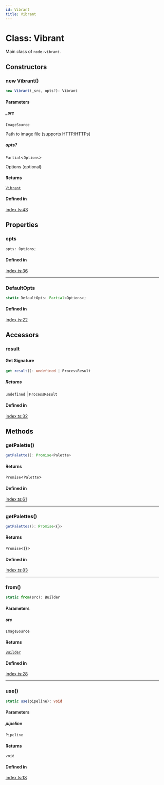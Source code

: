 ```yaml
---
id: Vibrant
title: Vibrant
---
```


# Class: Vibrant

Main class of `node-vibrant`.

## Constructors

### new Vibrant()

```ts
new Vibrant(_src, opts?): Vibrant
```

#### Parameters

##### \_src

`ImageSource`

Path to image file (supports HTTP/HTTPs)

##### opts?

`Partial`\<`Options`\>

Options (optional)

#### Returns

[`Vibrant`](vibrant.md)

#### Defined in

[index.ts:43](https://github.com/Vibrant-Colors/node-vibrant/blob/main/packages/vibrant-core/src/index.ts#L43)

## Properties

### opts

```ts
opts: Options;
```

#### Defined in

[index.ts:36](https://github.com/Vibrant-Colors/node-vibrant/blob/main/packages/vibrant-core/src/index.ts#L36)

***

### DefaultOpts

```ts
static DefaultOpts: Partial<Options>;
```

#### Defined in

[index.ts:22](https://github.com/Vibrant-Colors/node-vibrant/blob/main/packages/vibrant-core/src/index.ts#L22)

## Accessors

### result

#### Get Signature

```ts
get result(): undefined | ProcessResult
```

##### Returns

`undefined` \| `ProcessResult`

#### Defined in

[index.ts:32](https://github.com/Vibrant-Colors/node-vibrant/blob/main/packages/vibrant-core/src/index.ts#L32)

## Methods

### getPalette()

```ts
getPalette(): Promise<Palette>
```

#### Returns

`Promise`\<`Palette`\>

#### Defined in

[index.ts:61](https://github.com/Vibrant-Colors/node-vibrant/blob/main/packages/vibrant-core/src/index.ts#L61)

***

### getPalettes()

```ts
getPalettes(): Promise<{}>
```

#### Returns

`Promise`\<\{\}\>

#### Defined in

[index.ts:83](https://github.com/Vibrant-Colors/node-vibrant/blob/main/packages/vibrant-core/src/index.ts#L83)

***

### from()

```ts
static from(src): Builder
```

#### Parameters

##### src

`ImageSource`

#### Returns

[`Builder`](builder.md)

#### Defined in

[index.ts:28](https://github.com/Vibrant-Colors/node-vibrant/blob/main/packages/vibrant-core/src/index.ts#L28)

***

### use()

```ts
static use(pipeline): void
```

#### Parameters

##### pipeline

`Pipeline`

#### Returns

`void`

#### Defined in

[index.ts:18](https://github.com/Vibrant-Colors/node-vibrant/blob/main/packages/vibrant-core/src/index.ts#L18)
